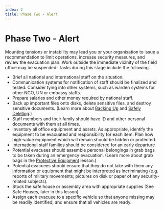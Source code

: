 ```yaml
---
index: 2
title: Phase Two - Alert
---
```

# Phase Two - Alert

Mounting tensions or instability may lead you or your organisation to issue a recommendation to limit operations, increase security measures, and review the evacuation plan.  Work outside the immediate vicinity of the field office may be suspended.  Tasks during this stage include the following.

*   Brief all national and international staff on the situation.
*   Communication systems for notification of staff should be finalized and tested.  Consider tying into other systems, such as warden systems for other NGO, UN or embassy staffs.
*   Prepare salaries and other money required by national staff.
*   Back up important files onto disks, delete sensitive files, and destroy sensitive documents.  (Learn more about [Backing Up](umbrella://lesson/backing-up/1) and [Safely Deleting](umbrella://lesson/safely-deleting).)
*   Staff members and their family should have ID and other personal documents with them at all times.
*   Inventory all office equipment and assets.  As appropriate, identify the equipment to be evacuated and responsibility for each item.  Plan how high-value equipment which will remain should be hidden or protected.
*   International staff families should be considered for an early departure
*   Potential evacuees should assemble personal belongings in grab bags to be taken during an emergency evacuation. (Learn more about grab bags in the [Protective Equipment](umbrella://lesson/protective-equipment) lesson.)
*   Potential evacuees should ensure that they do not take with them any information or equipment that might be interpreted as incriminating (e.g. reports of military movements; pictures on disk or paper of any security-related subjects).
*   Stock the safe house or assembly area with appropriate supplies (See Safe Houses, later in this lesson)
*   Assign each evacuee to a specific vehicle so that anyone missing may be readily identified, and ensure that all vehicles are ready.